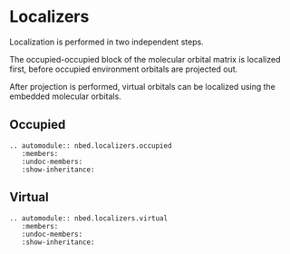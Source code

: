 # Localizers

Localization is performed in two independent steps.

The occupied-occupied block of the molecular orbital matrix is localized first,
before occupied environment orbitals are projected out.

After projection is performed, virtual orbitals can be localized using the embedded molecular orbitals.

## Occupied

```{eval-rst}
.. automodule:: nbed.localizers.occupied
   :members:
   :undoc-members:
   :show-inheritance:
```

## Virtual

```{eval-rst}
.. automodule:: nbed.localizers.virtual
   :members:
   :undoc-members:
   :show-inheritance:
```
